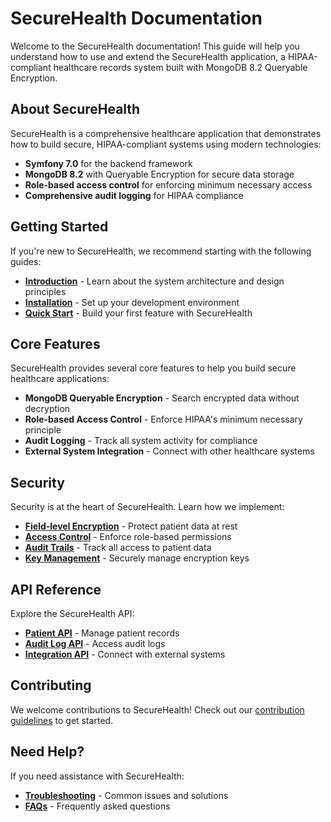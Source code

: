 # SecureHealth Documentation

Welcome to the SecureHealth documentation! This guide will help you understand how to use and extend the SecureHealth application, a HIPAA-compliant healthcare records system built with MongoDB 8.2 Queryable Encryption.

## About SecureHealth

SecureHealth is a comprehensive healthcare application that demonstrates how to build secure, HIPAA-compliant systems using modern technologies:

- **Symfony 7.0** for the backend framework
- **MongoDB 8.2** with Queryable Encryption for secure data storage
- **Role-based access control** for enforcing minimum necessary access
- **Comprehensive audit logging** for HIPAA compliance

## Getting Started

If you're new to SecureHealth, we recommend starting with the following guides:

- [**Introduction**](getting-started/introduction) - Learn about the system architecture and design principles
- [**Installation**](getting-started/installation) - Set up your development environment
- [**Quick Start**](getting-started/quick-start) - Build your first feature with SecureHealth

## Core Features

SecureHealth provides several core features to help you build secure healthcare applications:

- **MongoDB Queryable Encryption** - Search encrypted data without decryption
- **Role-based Access Control** - Enforce HIPAA's minimum necessary principle
- **Audit Logging** - Track all system activity for compliance
- **External System Integration** - Connect with other healthcare systems

## Security

Security is at the heart of SecureHealth. Learn how we implement:

- [**Field-level Encryption**](security/encryption) - Protect patient data at rest
- [**Access Control**](security/access-control) - Enforce role-based permissions
- [**Audit Trails**](security/audit-trails) - Track all access to patient data
- [**Key Management**](security/key-management) - Securely manage encryption keys

## API Reference

Explore the SecureHealth API:

- [**Patient API**](api/patient) - Manage patient records
- [**Audit Log API**](api/audit-log) - Access audit logs
- [**Integration API**](api/integration) - Connect with external systems

## Contributing

We welcome contributions to SecureHealth! Check out our [contribution guidelines](contributing/guidelines) to get started.

## Need Help?

If you need assistance with SecureHealth:

- [**Troubleshooting**](help/troubleshooting) - Common issues and solutions
- [**FAQs**](help/faqs) - Frequently asked questions